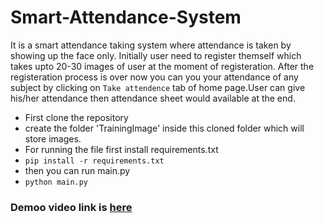 # Smart-Attendance-System
It is a smart attendance taking system where attendance is taken by showing up the face only.
Initially user need to register themself which takes upto 20-30 images of user at the moment of registeration. After the registeration process is over now you can you your attendance of any subject by clicking on `Take attendence` tab of home page.User can give his/her attendance then attendance sheet would available at the end.

- First clone the repository
- create the folder 'TrainingImage' inside this cloned folder which will store images.
- For running the file first install requirements.txt
- `pip install -r requirements.txt`
- then you can run main.py
- `python main.py`
### Demoo video link is [here](https://youtu.be/pXX4shnUhq4)
